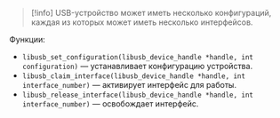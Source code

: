 > [!info]
> USB-устройство может иметь несколько конфигураций, каждая из которых может иметь несколько интерфейсов.

Функции:

- `libusb_set_configuration(libusb_device_handle *handle, int configuration)` — устанавливает конфигурацию устройства.
- `libusb_claim_interface(libusb_device_handle *handle, int interface_number)` — активирует интерфейс для работы.
- `libusb_release_interface(libusb_device_handle *handle, int interface_number)` — освобождает интерфейс.